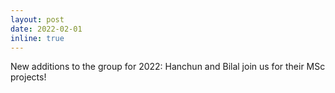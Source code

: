 ```yaml
---
layout: post
date: 2022-02-01
inline: true
---
```


New additions to the group for 2022: Hanchun and Bilal join us for their MSc projects!